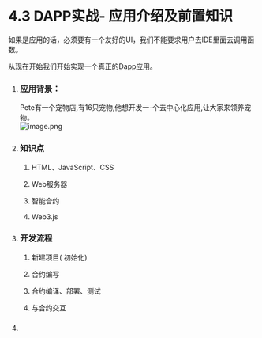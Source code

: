 # 4.3 DAPP实战- 应用介绍及前置知识

如果是应用的话，必须要有一个友好的UI，我们不能要求用户去IDE里面去调用函数。

从现在开始我们开始实现一个真正的Dapp应用。

1. ### 应用背景：

   Pete有一个宠物店,有16只宠物,他想开发一-个去中心化应用,让大家来领养宠物。  
   ![image.png](https://upload-images.jianshu.io/upload_images/7220971-7828582cca0d4887.png?imageMogr2/auto-orient/strip|imageView2/2/w/1240)

2. ### 知识点

   1. HTML、JavaScript、CSS

   2. Web服务器

   3. 智能合约

   4. Web3.js
3. ### 开发流程

   1. 新建项目\( 初始化\)

   2. 合约编写

   3. 合约编译、部署、测试

   1. 与合约交互
4. ### 



